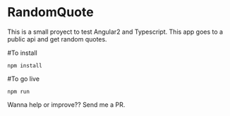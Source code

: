 # RandomQuote
This is a small proyect to test Angular2 and Typescript. This app goes to a public api and get random quotes.

#To install
```
npm install
```

#To go live
```
npm run
```

Wanna help or improve?? Send me a PR.
